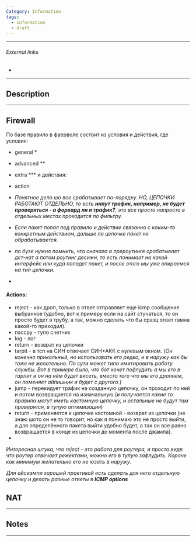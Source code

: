 ```yaml
---
Category: Information
tags:
  - information
  - draft
---
```

---
###### External links
- 
---
## Description


---
## Firewall
По базе правило в фаерволе состоит из условия и действия, где условия:
- general *
- advanced **
- extra ***
и действия:
- action

- *Понятное дело шо все срабатывает по-порядку. НО, ЦЕПОЧКИ РАБОТАЮТ ОТДЕЛЬНО, то есть **инпут трафик, например, не будет проверяться - а форвард ли я трафик?**, это все просто напросто в отдельных местах проходится по фильтру.*
- *Если пакет попал под правило и действие связанно с каким-то конкретным действием, дальше по цепочке пакет не обрабатывается.*
- *по бузе нужно помнить, что сначала в прероутинге срабатывает дст-нат а потом роутинг десижн, то есть понимает на какой интерфейс или куда попадет пакет, и после этого мы уже опираемся на тип цепочки.*
- 

#### Actions:
- reject - как дроп, только в ответ отправляет еще icmp сообщение выбранное (удобно, вот к примеру если на сайт стучаться, то он просто будет в трубу, а так, можно сделать что бы сразц ответ гамна какой-то приходил).
- пассру - тупо счетчик
- log - лог
- return - возврат из цепочки
- tarpit - в тсп на СИН отвечает СИН+АКК с нулевым окном. (*Он конечно прикольный, но использовать его редко, и в наружу как бы тоже не желательно. По сути может типо имитировать работу службы. Вот в примере было, что бот хочет пофлудить а мы его в тарпит и он на нём будет висеть, вместо того что мы его дропнем, он поменяет айпишник и будет с другого.*)
- jump - перекидует трафик на созданную цепочку, он проходит по ней и потом возвращается на изначальную (*и получается какие то правила могут иметь кастомную цепочку, и остальные не будут там проверятся, в тупую оптимизация*)
- return - применяется к цепочке кастомной - возврат из цепочки (не знаю шото он не то говорит, но как я понимаю это не просто выйти, а для определённого пакета выйти удобно будет, а так он все равно возвращается в конце из цепочки до момента после джампа).
- 

*Интересная штука, что reject - это работа для роутера, и просто видя что роутер отвечает режектами, можно его в тупую зафлудить. Короче как минимум желательно его не юзать в наружу.*

*Для айсиэмпи хорошей практикой есть сделать для него отдельную цепочку и делать разные ответы в **ICMP options***

## NAT



---
## Notes


---
